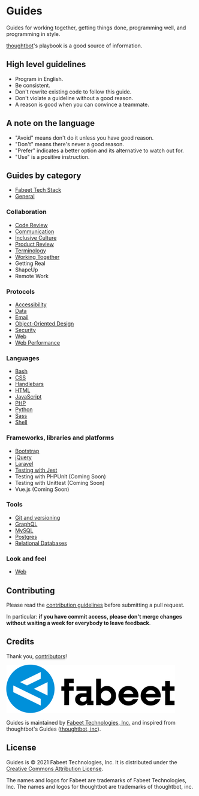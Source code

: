 # Guides

Guides for working together, getting things done, programming well, and
programming in style.

[thoughtbot](https://thoughtbot.com/playbook)'s playbook is a good source of information.

## High level guidelines

- Program in English.
- Be consistent.
- Don't rewrite existing code to follow this guide.
- Don't violate a guideline without a good reason.
- A reason is good when you can convince a teammate.

## A note on the language

- "Avoid" means don't do it unless you have good reason.
- "Don't" means there's never a good reason.
- "Prefer" indicates a better option and its alternative to watch out for.
- "Use" is a positive instruction.

## Guides by category

- [Fabeet Tech Stack](/tech-stack/)
- [General](/general/)

### Collaboration

- [Code Review](/code-review/)
- [Communication](/communication/)
- [Inclusive Culture](/inclusive-culture/)
- [Product Review](/product-review/)
- [Terminology](/terminology/)
- [Working Together](/working-together/)
- Getting Real
- ShapeUp
- Remote Work

### Protocols

- [Accessibility](/accessibility/)
- [Data](/data/)
- [Email](/email/)
- [Object-Oriented Design](/object-oriented-design/)
- [Security](/security/)
- [Web](/web/)
- [Web Performance](/web-performance/)

### Languages

- [Bash](/bash/)
- [CSS](/css/)
- [Handlebars](/handlebars/)
- [HTML](/html/)
- [JavaScript](/javascript/)
- [PHP](/php/)
- [Python](/python/)
- [Sass](/sass/)
- [Shell](/shell/)

### Frameworks, libraries and platforms

- [Bootstrap](/bootstrap/)
- [jQuery](/javascript/jquery/)
- [Laravel](/php/laravel/)
- [Testing with Jest](/testing-jest/)
- Testing with PHPUnit (Coming Soon)
- Testing with Unittest (Coming Soon)
- Vue.js (Coming Soon)

### Tools

- [Git and versioning](/git/)
- [GraphQL](/graphql/)
- [MySQL](/mysql/)
- [Postgres](/postgres/)
- [Relational Databases](/relational-databases/)

### Look and feel

- [Web](/look-and-feel/web/)

## Contributing

Please read the [contribution guidelines](/CONTRIBUTING.md) before submitting a
pull request.

In particular: **if you have commit access, please don't merge changes without
waiting a week for everybody to leave feedback**.

## Credits

Thank you,
[contributors](https://github.com/fabeet/guides/graphs/contributors)!

![Fabeet](fabeet.svg)

Guides is maintained by [Fabeet Technologies, Inc.](https://fabeet.com) and inspired from thoughtbot's Guides ([thoughtbot, inc](https://thoughtbot.com)).

## License

Guides is © 2021 Fabeet Technologies, Inc. It is distributed under the [Creative Commons
Attribution License](http://creativecommons.org/licenses/by/3.0/).

The names and logos for Fabeet are trademarks of Fabeet Technologies, Inc.
The names and logos for thoughtbot are trademarks of thoughtbot, inc.
